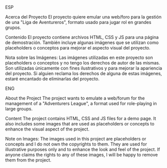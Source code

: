 ESP

Acerca del Proyecto
El proyecto quiere emular una web/foro para la gestión de una "Liga de Aventureros", formato usado para jugar rol en grandes grupos.

Contenido
El proyecto contiene archivos HTML, CSS y JS para una página de demostración. También incluye algunas imágenes que se utilizan como placeholders o conceptos para mejorar el aspecto visual del proyecto.

Nota sobre las Imágenes: Las imágenes utilizadas en este proyecto son placeholders o conceptos y no tengo los derechos de autor de las mismas. Son utilizadas únicamente con fines ilustrativos y para mejorar la apariencia del proyecto. Si alguien reclama los derechos de alguna de estas imágenes, estaré encantado de eliminarlas del proyecto.

ENG

About the Project
The project wants to emulate a web/forum for the management of a "Adventurers League", a format used for role-playing in large groups.

Content
The project contains HTML, CSS and JS files for a demo page. It also includes some images that are used as placeholders or concepts to enhance the visual aspect of the project.

Note on Images: The images used in this project are placeholders or concepts and I do not own the copyrights to them. They are used for illustrative purposes only and to enhance the look and feel of the project. If anyone claims the rights to any of these images, I will be happy to remove them from the project.
